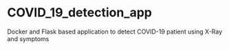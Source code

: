 # COVID_19_detection_app


Docker and Flask based application to detect COVID-19 patient using X-Ray and symptoms
